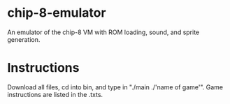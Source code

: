 # chip-8-emulator
An emulator of the chip-8 VM with ROM loading, sound, and sprite generation.
# Instructions
Download all files, cd into bin, and type in "./main ./'name of game'".
Game instructions are listed in the .txts.
